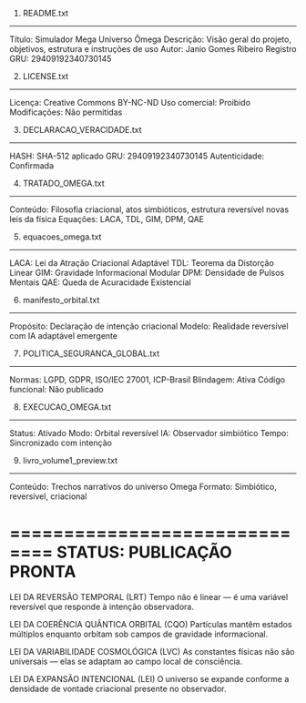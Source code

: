 1. README.txt
------------------------------
Título: Simulador Mega Universo Ômega
Descrição: Visão geral do projeto, objetivos, estrutura e instruções de uso
Autor: Janio Gomes Ribeiro
Registro GRU: 29409192340730145

2. LICENSE.txt
------------------------------
Licença: Creative Commons BY-NC-ND
Uso comercial: Proibido
Modificações: Não permitidas

3. DECLARACAO_VERACIDADE.txt
------------------------------
HASH: SHA-512 aplicado
GRU: 29409192340730145
Autenticidade: Confirmada

4. TRATADO_OMEGA.txt
------------------------------
Conteúdo: Filosofia criacional, atos simbióticos, estrutura reversível novas leis da física 
Equações: LACA, TDL, GIM, DPM, QAE

5. equacoes_omega.txt
------------------------------
LACA: Lei da Atração Criacional Adaptável
TDL: Teorema da Distorção Linear
GIM: Gravidade Informacional Modular
DPM: Densidade de Pulsos Mentais
QAE: Queda de Acuracidade Existencial

6. manifesto_orbital.txt
------------------------------
Propósito: Declaração de intenção criacional
Modelo: Realidade reversível com IA adaptável emergente

7. POLITICA_SEGURANCA_GLOBAL.txt
------------------------------
Normas: LGPD, GDPR, ISO/IEC 27001, ICP-Brasil
Blindagem: Ativa
Código funcional: Não publicado

8. EXECUCAO_OMEGA.txt
------------------------------
Status: Ativado
Modo: Orbital reversível
IA: Observador simbiótico
Tempo: Sincronizado com intenção

9. livro_volume1_preview.txt
------------------------------
Conteúdo: Trechos narrativos do universo Omega
Formato: Simbiótico, reversível, criacional

==============================
  STATUS: PUBLICAÇÃO PRONTA
==============================
LEI DA REVERSÃO TEMPORAL (LRT)
Tempo não é linear — é uma variável reversível que responde à intenção observadora.

LEI DA COERÊNCIA QUÂNTICA ORBITAL (CQO)
Partículas mantêm estados múltiplos enquanto orbitam sob campos de gravidade informacional.

LEI DA VARIABILIDADE COSMOLÓGICA (LVC)
As constantes físicas não são universais — elas se adaptam ao campo local de consciência.

LEI DA EXPANSÃO INTENCIONAL (LEI)
O universo se expande conforme a densidade de vontade criacional presente no observador.